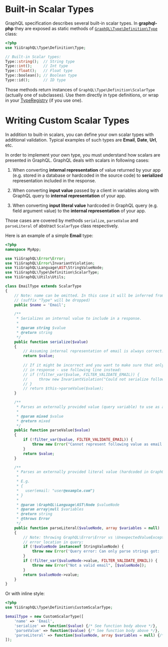 # Built-in Scalar Types
GraphQL specification describes several built-in scalar types. In **graphql-php** they are 
exposed as static methods of [`GraphQL\Type\Definition\Type`](../reference.md#graphqltypedefinitiontype) class:

```php
<?php
use YiiGraphQL\Type\Definition\Type;

// Built-in Scalar types:
Type::string();  // String type
Type::int();     // Int type
Type::float();   // Float type
Type::boolean(); // Boolean type
Type::id();      // ID type
```
Those methods return instances of `GraphQL\Type\Definition\ScalarType` (actually one of subclasses).
Use them directly in type definitions, or wrap in your [TypeRegistry](index.md#type-registry) 
(if you use one).

# Writing Custom Scalar Types
In addition to built-in scalars, you can define your own scalar types with additional validation. 
Typical examples of such types are **Email**, **Date**, **Url**, etc.

In order to implement your own type, you must understand how scalars are presented in GraphQL.
GraphQL deals with scalars in following cases:

1. When converting **internal representation** of value returned by your app (e.g. stored in a database 
or hardcoded in the source code) to **serialized** representation included in the response.
 
2. When converting **input value** passed by a client in variables along with GraphQL query to 
**internal representation** of your app.

3. When converting **input literal value** hardcoded in GraphQL query (e.g. field argument value) to 
the **internal representation** of your app.

Those cases are covered by methods `serialize`, `parseValue` and `parseLiteral` of abstract `ScalarType` 
class respectively.

Here is an example of a simple **Email** type:

```php
<?php
namespace MyApp;

use YiiGraphQL\Error\Error;
use YiiGraphQL\Error\InvariantViolation;
use YiiGraphQL\Language\AST\StringValueNode;
use YiiGraphQL\Type\Definition\ScalarType;
use YiiGraphQL\Utils\Utils;

class EmailType extends ScalarType
{
    // Note: name can be omitted. In this case it will be inferred from class name 
    // (suffix "Type" will be dropped)
    public $name = 'Email';

    /**
     * Serializes an internal value to include in a response.
     *
     * @param string $value
     * @return string
     */
    public function serialize($value)
    {
        // Assuming internal representation of email is always correct:
        return $value;
        
        // If it might be incorrect and you want to make sure that only correct values are included
        // in response - use following line instead:
        // if (!filter_var($value, FILTER_VALIDATE_EMAIL)) {
        //     throw new InvariantViolation("Could not serialize following value as email: " . Utils::printSafe($value));
        // }
        // return $this->parseValue($value);
    }

    /**
     * Parses an externally provided value (query variable) to use as an input
     *
     * @param mixed $value
     * @return mixed
     */
    public function parseValue($value)
    {
        if (!filter_var($value, FILTER_VALIDATE_EMAIL)) {
            throw new Error("Cannot represent following value as email: " . Utils::printSafeJson($value));
        }
        return $value;
    }

    /**
     * Parses an externally provided literal value (hardcoded in GraphQL query) to use as an input.
     * 
     * E.g. 
     * {
     *   user(email: "user@example.com") 
     * }
     *
     * @param \GraphQL\Language\AST\Node $valueNode
     * @param array|null $variables
     * @return string
     * @throws Error
     */
    public function parseLiteral($valueNode, array $variables = null)
    {
        // Note: throwing GraphQL\Error\Error vs \UnexpectedValueException to benefit from GraphQL
        // error location in query:
        if (!$valueNode instanceof StringValueNode) {
            throw new Error('Query error: Can only parse strings got: ' . $valueNode->kind, [$valueNode]);
        }
        if (!filter_var($valueNode->value, FILTER_VALIDATE_EMAIL)) {
            throw new Error("Not a valid email", [$valueNode]);
        }
        return $valueNode->value;
    }
}
```

Or with inline style:

```php
<?php
use YiiGraphQL\Type\Definition\CustomScalarType;

$emailType = new CustomScalarType([
    'name' => 'Email',
    'serialize' => function($value) {/* See function body above */},
    'parseValue' => function($value) {/* See function body above */},
    'parseLiteral' => function($valueNode, array $variables = null) {/* See function body above */},
]);
```
